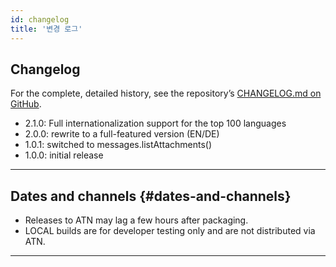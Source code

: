 ```yaml
---
id: changelog
title: '변경 로그'
---
```


## Changelog

For the complete, detailed history, see the repository’s
[CHANGELOG.md on GitHub](https://github.com/bitranox/Thunderbird-Reply-with-Attachments/blob/master/CHANGELOG.md).

- 2.1.0: Full internationalization support for the top 100 languages
- 2.0.0: rewrite to a full-featured version (EN/DE)
- 1.0.1: switched to messages.listAttachments()
- 1.0.0: initial release

---

## Dates and channels {#dates-and-channels}

- Releases to ATN may lag a few hours after packaging.
- LOCAL builds are for developer testing only and are not distributed via ATN.

---
